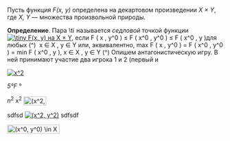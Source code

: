 Пусть функция *F(x, y)* определена на декартовом произведении *X × Y*, где *X, Y* — множества произвольной природы.

__Определение__.  Пара    <a href="https://www.codecogs.com/eqnedit.php?latex=\inline&space;\dpi{200}&space;\tiny&space;(x^0,&space;y^0)&space;\in&space;X&space;\times&space;Y" target="_blank"><img src="https://latex.codecogs.com/png.latex?\inline&space;\dpi{200}&space;\tiny&space;(x^0,&space;y^0)&space;\in&space;X&space;\times&space;Y" title="\tiny (x^0, y^0) \in X \times Y" height="14" /></a> называется *седловой* точкой функции <a href="https://www.codecogs.com/eqnedit.php?latex=\inline&space;\dpi{200}&space;\tiny&space;F(x,&space;y)&space;на&space;X&space;×&space;Y," target="_blank"><img src="https://latex.codecogs.com/png.latex?\inline&space;\dpi{200}&space;\tiny&space;F(x,&space;y)&space;на&space;X&space;×&space;Y," title="\tiny F(x, y) на X × Y," /></a> если
    F ( x , y^0 ) ≤ F ( x^0 , y^0 ) ≤ F ( x^0 , y )для любых (^) ​ x ∈ X , y ∈ Y
    или, эквивалентно,
    max F ( x , y^0 ) = F ( x^0 , y^0 ) = min F ( x^0 , y ), x ∈ X , y ∈ Y (^)
    Опишем антагонистическую игру. В ней принимают участие два игрока 1 и 2 (первый и

<a href="https://www.codecogs.com/eqnedit.php?latex=x^2" target="_blank"><img src="https://latex.codecogs.com/gif.latex?x^2" title="x^2" /></a>

*5&deg;F °*

$n^2$ x<sup>2</sup>
<img src="http://www.sciweavers.org/tex2img.php?eq=%28x%5E2%2C%20y%5E2%29&bc=White&fc=Black&im=jpg&fs=12&ff=modern&edit=0" align="center" border="0" alt="(x^2, y^2)" width="53" height="21" />

sdfsd <a href="https://www.codecogs.com/eqnedit.php?latex=(x^2,&space;y^2)" target="_blank"><img src="https://latex.codecogs.com/gif.latex?(x^2,&space;y^2)" title="(x^2, y^2)" /></a> sdfsdf


<img src="http://www.sciweavers.org/tex2img.php?eq=%28x%5E0%2C%20y%5E0%29%20%5Cin%20X%20%5Ctimes%20Y&bc=White&fc=Black&im=jpg&fs=12&ff=modern&edit=0" align="center" border="0" alt="(x^0, y^0) \in X \times Y" width="122" height="21" />
